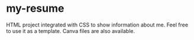 # my-resume
HTML project integrated with CSS to show information about me. Feel free to use it as a template.
Canva files are also available.
